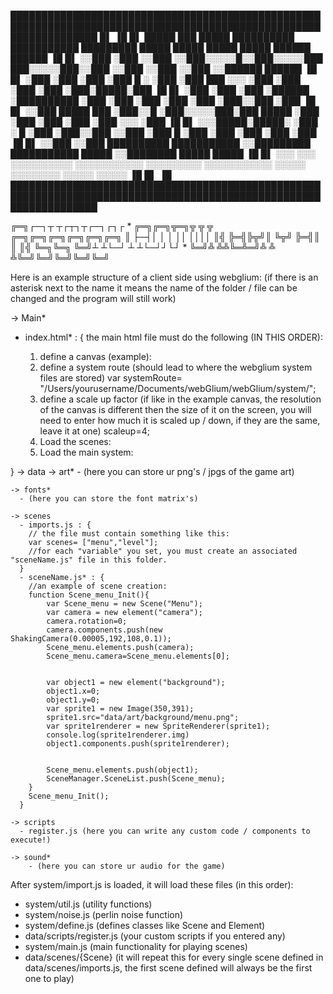 ██████████████████████████████████████████████████████████████████████████████████████████████████████████████████
█▌                                                                                                              ▐█
█▌    █████   ███   █████ ██████████ ███████████    █████████  █████       █████ █████  █████ ██████   ██████   ▐█
█▌   ░░███   ░███  ░░███ ░░███░░░░░█░░███░░░░░███  ███░░░░░███░░███       ░░███ ░░███  ░░███ ░░██████ ██████    ▐█
█▌    ░███   ░███   ░███  ░███  █ ░  ░███    ░███ ███     ░░░  ░███        ░███  ░███   ░███  ░███░█████░███    ▐█
█▌    ░███   ░███   ░███  ░██████    ░██████████ ░███          ░███        ░███  ░███   ░███  ░███░░███ ░███    ▐█
█▌    ░░███  █████  ███   ░███░░█    ░███░░░░░███░███    █████ ░███        ░███  ░███   ░███  ░███ ░░░  ░███    ▐█
█▌     ░░░█████░█████░    ░███ ░   █ ░███    ░███░░███  ░░███  ░███      █ ░███  ░███   ░███  ░███      ░███    ▐█
█▌       ░░███ ░░███      ██████████ ███████████  ░░█████████  ███████████ █████ ░░████████   █████     █████   ▐█
█▌        ░░░   ░░░      ░░░░░░░░░░ ░░░░░░░░░░░    ░░░░░░░░░  ░░░░░░░░░░░ ░░░░░   ░░░░░░░░   ░░░░░     ░░░░░    ▐█
█▌                                                                                                              ▐█
██████████████████████████████████████████████████████████████████████████████████████████████████████████████████

╔═╗┌─┐┬ ┬┌┬┐┬┌─┐┌┐┌ * ╔═╗╔═╗╦═╗╦ ╦ ╦  ╔═╗╔═╗╔═╗╔═╗╔═╗╔═╗
║  ├─┤│ │ │ ││ ││││   ║╣ ╠═╣╠╦╝║ ╚╦╝  ╠═╣║  ║  ║╣ ╚═╗╚═╗
╚═╝┴ ┴└─┘ ┴ ┴└─┘┘└┘ * ╚═╝╩ ╩╩╚═╩═╝╩   ╩ ╩╚═╝╚═╝╚═╝╚═╝╚═╝


Here is an example structure of a client side using webglium: (if there is an asterisk next to the name it means the name of the folder / file can be changed and the program will still work)

-> Main*
  - index.html* : {
    the main html file must do the following (IN THIS ORDER):

    1. define a canvas (example):
        <canvas width="192" height="108" id="game" style="width:768px; height:432px; image-rendering: pixelated; background-color: black; font-smooth: never; -webkit-font-smoothing : none;"></canvas>
    2. define a system route (should lead to where the webglium system files are stored)
        var systemRoute= "/Users/yourusername/Documents/webGlium/webGlium/system/";
    3. define a scale up factor (if like in the example canvas, the resolution of the canvas is different then the size of it on the screen, you will need to enter how much it is scaled up / down, if they are the same, leave it at one)
        scaleup=4;
    4. Load the scenes:
        <script src="./data/scenes/imports.js"></script>
    5. Load the main system:
        <script src="/Users/yourusername/Documents/webGlium/webGlium/system/imports.js"></script>

  }
  -> data 
    -> art*
      - (here you can store ur png's / jpgs of the game art)

    -> fonts*
      - (here you can store the font matrix's)

    -> scenes
      - imports.js : {
        // the file must contain something like this:
        var scenes= ["menu","level"];
        //for each "variable" you set, you must create an associated "sceneName.js" file in this folder.
      }
      - sceneName.js* : {
        //an example of scene creation:
        function Scene_menu_Init(){
            var Scene_menu = new Scene("Menu");
            var camera = new element("camera");
            camera.rotation=0;
            camera.components.push(new ShakingCamera(0.00005,192,108,0.1));
            Scene_menu.elements.push(camera);
            Scene_menu.camera=Scene_menu.elements[0];
    

            var object1 = new element("background");
            object1.x=0;
            object1.y=0;
            var sprite1 = new Image(350,391);
            sprite1.src="data/art/background/menu.png";
            var sprite1renderer = new SpriteRenderer(sprite1);
            console.log(sprite1renderer.img)
            object1.components.push(sprite1renderer);

    
            Scene_menu.elements.push(object1);
            SceneManager.SceneList.push(Scene_menu);
        }
        Scene_menu_Init();
      }
      
    -> scripts
      - register.js (here you can write any custom code / components to execute!)

    -> sound*
        - (here you can store ur audio for the game)



After system/import.js is loaded, it will load these files (in this order): 
- system/util.js (utility functions)
- system/noise.js (perlin noise function)
- system/define.js (defines classes like Scene and Element)
- data/scripts/register.js (your custom scripts if you entered any)
- system/main.js (main functionality for playing scenes)
- data/scenes/{Scene} (it will repeat this for every single scene defined in data/scenes/imports.js, the first scene defined will always be the first one to play)

